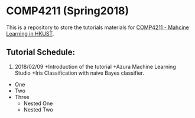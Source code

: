 # COMP4211 (Spring2018)
This is a repository to store the tutorials materials for [COMP4211 - Mahcine Learning in HKUST](https://course.cse.ust.hk/comp4211/).

**Tutorial Schedule**:
---
1. 2018/02/09
    +Introduction of the tutorial
    +Azura Machine Learning Studio
    +Iris Classification with naive Bayes classifier.
  
+ One
+ Two
+ Three
    - Nested One
    - Nested Two
